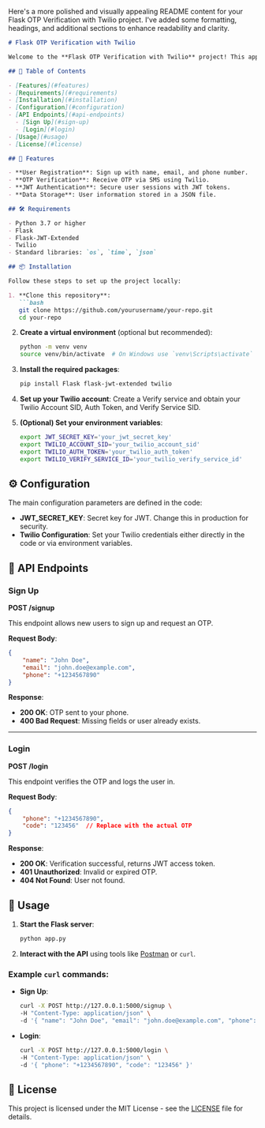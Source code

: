 Here's a more polished and visually appealing README content for your Flask OTP Verification with Twilio project. I've added some formatting, headings, and additional sections to enhance readability and clarity.

```markdown
# Flask OTP Verification with Twilio

Welcome to the **Flask OTP Verification with Twilio** project! This application enables users to sign up using their phone numbers and verify their identity through a One-Time Password (OTP) sent via SMS. It leverages Twilio's Verify API for OTP management and Flask-JWT-Extended for user authentication.

## 🚀 Table of Contents

- [Features](#features)
- [Requirements](#requirements)
- [Installation](#installation)
- [Configuration](#configuration)
- [API Endpoints](#api-endpoints)
  - [Sign Up](#sign-up)
  - [Login](#login)
- [Usage](#usage)
- [License](#license)

## 🌟 Features

- **User Registration**: Sign up with name, email, and phone number.
- **OTP Verification**: Receive OTP via SMS using Twilio.
- **JWT Authentication**: Secure user sessions with JWT tokens.
- **Data Storage**: User information stored in a JSON file.

## 🛠️ Requirements

- Python 3.7 or higher
- Flask
- Flask-JWT-Extended
- Twilio
- Standard libraries: `os`, `time`, `json`

## 📦 Installation

Follow these steps to set up the project locally:

1. **Clone this repository**:
   ```bash
   git clone https://github.com/yourusername/your-repo.git
   cd your-repo
   ```

2. **Create a virtual environment** (optional but recommended):
   ```bash
   python -m venv venv
   source venv/bin/activate  # On Windows use `venv\Scripts\activate`
   ```

3. **Install the required packages**:
   ```bash
   pip install Flask flask-jwt-extended twilio
   ```

4. **Set up your Twilio account**: Create a Verify service and obtain your Twilio Account SID, Auth Token, and Verify Service SID.

5. **(Optional) Set your environment variables**:
   ```bash
   export JWT_SECRET_KEY='your_jwt_secret_key'
   export TWILIO_ACCOUNT_SID='your_twilio_account_sid'
   export TWILIO_AUTH_TOKEN='your_twilio_auth_token'
   export TWILIO_VERIFY_SERVICE_ID='your_twilio_verify_service_id'
   ```

## ⚙️ Configuration

The main configuration parameters are defined in the code:

- **JWT_SECRET_KEY**: Secret key for JWT. Change this in production for security.
- **Twilio Configuration**: Set your Twilio credentials either directly in the code or via environment variables.

## 📡 API Endpoints

### Sign Up

**POST /signup**

This endpoint allows new users to sign up and request an OTP.

**Request Body**:
```json
{
    "name": "John Doe",
    "email": "john.doe@example.com",
    "phone": "+1234567890"
}
```

**Response**:
- **200 OK**: OTP sent to your phone.
- **400 Bad Request**: Missing fields or user already exists.

---

### Login

**POST /login**

This endpoint verifies the OTP and logs the user in.

**Request Body**:
```json
{
    "phone": "+1234567890",
    "code": "123456"  // Replace with the actual OTP
}
```

**Response**:
- **200 OK**: Verification successful, returns JWT access token.
- **401 Unauthorized**: Invalid or expired OTP.
- **404 Not Found**: User not found.

## 🎉 Usage

1. **Start the Flask server**:
   ```bash
   python app.py
   ```

2. **Interact with the API** using tools like [Postman](https://www.postman.com/) or `curl`.

### Example `curl` commands:

- **Sign Up**:
   ```bash
   curl -X POST http://127.0.0.1:5000/signup \
   -H "Content-Type: application/json" \
   -d '{ "name": "John Doe", "email": "john.doe@example.com", "phone": "+1234567890" }'
   ```

- **Login**:
   ```bash
   curl -X POST http://127.0.0.1:5000/login \
   -H "Content-Type: application/json" \
   -d '{ "phone": "+1234567890", "code": "123456" }'
   ```

## 📝 License

This project is licensed under the MIT License - see the [LICENSE](LICENSE) file for details.
